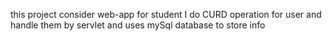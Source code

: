 this project consider web-app for student 
I do CURD operation for user and handle them by servlet and uses mySql database to store info 